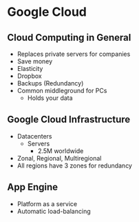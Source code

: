 # Google Cloud
## Cloud Computing in General
* Replaces private servers for companies
* Save money 
* Elasticity
* Dropbox
* Backups (Redundancy)
* Common middleground for PCs
  * Holds your data

## Google Cloud Infrastructure
* Datacenters
  * Servers
    * 2.5M worldwide
* Zonal, Regional, Multiregional
* All regions have 3 zones for redundancy

## App Engine
* Platform as a service
* Automatic load-balancing
